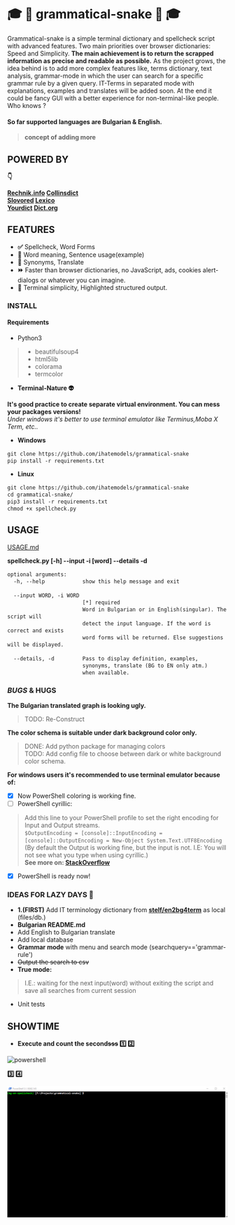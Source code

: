 #  :mortar_board: :snake: **grammatical-snake** :snake: :mortar_board:

Grammatical-snake is a simple terminal dictionary and spellcheck script with advanced features. Two main priorities over browser dictionaries: Speed and Simplicity. **The main achievement is to return the scrapped information as precise and readable as possible.** As the project grows, the idea behind is to add more complex features like, terms dictionary, text analysis, grammar-mode in which the user can search for a specific grammar rule by a given query. IT-Terms in separated mode with explanations, examples and translates will be added soon. At the end it could be fancy GUI with a better experience for non-terminal-like people. Who knows ?    

#### So far supported languages are **Bulgarian** & English.

 > **concept of adding more**

## **POWERED BY**

**:point_down:**

**[Rechnik.info](http://rechnik.info) [Collinsdict](https://www.collinsdictionary.com)**  
**[Slovored](https://slovored.com/)  [Lexico](https://www.lexico.com)**      
**[Yourdict](https://sentence.yourdictionary.com)  [Dict.org](http://www.dict.org)**  


## **FEATURES**

- **:white_check_mark:** Spellcheck, Word Forms
- **:closed_book:** Word meaning, Sentence usage(example)
- **:blue_book:** Synonyms, Translate
- **:fast_forward:** Faster than browser dictionaries, no JavaScript, ads, cookies alert-dialogs or whatever you can imagine.
- **:black_square_button:** Terminal simplicity, Highlighted structured output.

### **INSTALL**

#### Requirements

- Python3
> - beautifulsoup4  
> - html5lib
> - colorama
> - termcolor
- **Terminal-Nature :alien:**

**It's good practice to create separate virtual environment. You can mess your packages versions!**  
*Under windows it's better to use terminal emulator like Terminus,Moba X Term, etc..*

- **Windows**
```
git clone https://github.com/ihatemodels/grammatical-snake
pip install -r requirements.txt
```
- **Linux**
```
git clone https://github.com/ihatemodels/grammatical-snake
cd grammatical-snake/
pip3 install -r requirements.txt
chmod +x spellcheck.py  
```

## **USAGE**

[USAGE.md](/img/USAGE.md)  

**spellcheck.py [-h] --input -i [word] --details -d**

```
optional arguments:
  -h, --help            show this help message and exit

  --input WORD, -i WORD  
                        [*] required  
                        Word in Bulgarian or in English(singular). The script will  
                        detect the input language. If the word is correct and exists  
                        word forms will be returned. Else suggestions will be displayed.  

  --details, -d         Pass to display definition, examples,  
                        synonyms, translate (BG to EN only atm.)  
                        when available.  

```

### *BUGS* & **HUGS**  

**The Bulgarian translated graph is looking ugly.**  

> TODO: Re-Construct  

**The color schema is suitable under dark background color only.**   

> DONE: Add python package for managing colors   
> TODO: Add config file to choose between dark or white background color schema.

**For windows users it's recommended to use terminal emulator because of:**

- [x] Now PowerShell coloring is working fine.    
- [ ] PowerShell cyrillic:  
> Add this line to your PowerShell profile to set the right encoding for Input and Output streams.   
> ```$OutputEncoding = [console]::InputEncoding = [console]::OutputEncoding = New-Object System.Text.UTF8Encoding```   
> (By default the Output is working fine, but the input is not. I.E: You will not see what you type when using cyrillic.)     
> **See more on: [StackOverflow](https://stackoverflow.com/questions/39087491/powershell-replace-in-cyrillic-string)**
- [x] PowerShell is ready now!

### IDEAS FOR LAZY DAYS :smoking:

- **1.(FIRST)** Add IT terminology dictionary from **[stelf/en2bg4term](https://github.com/stelf/en2bg4term)** as local (files/db.)
- **Bulgarian README.md**
- Add English to Bulgarian translate
- Add local database
- **Grammar mode** with menu and search mode (searchquery=='grammar-rule')
- ~~Output the search to csv~~
- **True mode:**
> I.E.: waiting for the next input(word) without exiting the script and save all searches from current session
- Unit tests

## **SHOWTIME**
- **Execute and count the second~~sss~~ :one: :two:**

<div>
<img src="/img/powershell-gо-gramoten.gif"
 alt="powershell"
 />
</div>  

**:three: :four:**

<div>
<img src="/img/powershell-grammatical.gif"
 alt="terminus"
 />
</div>

